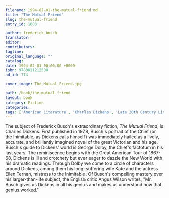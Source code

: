 ```yaml
---
filename: 1994-02-01-the-mutual-friend.md
title: "The Mutual Friend"
slug: the-mutual-friend
entry_id: 1083

author: frederick-busch
translator: 
editor: 
contributors: 
tagline: 
original_language: ""
catalog: 
date: 1994-02-01 00:00:00 +0000 
isbn: 9780811212588
nd_id: 774

cover_image: The_Mutual_Friend.jpg

path: /book/the-mutual-friend
layout: book
category: Fiction
categories: 
tags: ['American Literature', 'Charles Dickens', 'Late 20th Century Literature', 'The Great American Tour']
---
```

The subject of Frederick Busch's extraordinary fiction, *The Mutual Friend*, is Charles Dickens. First published in 1978, Busch's portrait of the Chief (or the Inimitable, as Dickens calls himself) was immediately hailed as a lively, accurate, and brilliantly imagined novel of the great Victorian and his age. Busch's guide to Dickens' world is George Dolby, the Chief's factotum in his last years. The reminiscence begins with the Great American Tour of 1867-68, Dickens is ill and crotchety but ever eager to dazzle the New World with his dramatic readings. Through Dolby we come to a circle of characters around Dickens, among them his long-suffering wife Kate and the actress Ellen Ternan, mistress to the Inimitable. Of Busch's compelling mastery over his larger-than-life subject, the English critic Angus Wilson writes, "Mr. Busch gives us Dickens in all his genius and makes us understand how that genius worked."





